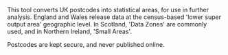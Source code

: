 This tool converts UK postcodes into statistical areas, for use in further analysis. England and Wales release data at the census-based 'lower super output area' geographic level. In Scotland, 'Data Zones' are commonly used, and in Northern Ireland, 'Small Areas'.

Postcodes are kept secure, and never published online.
